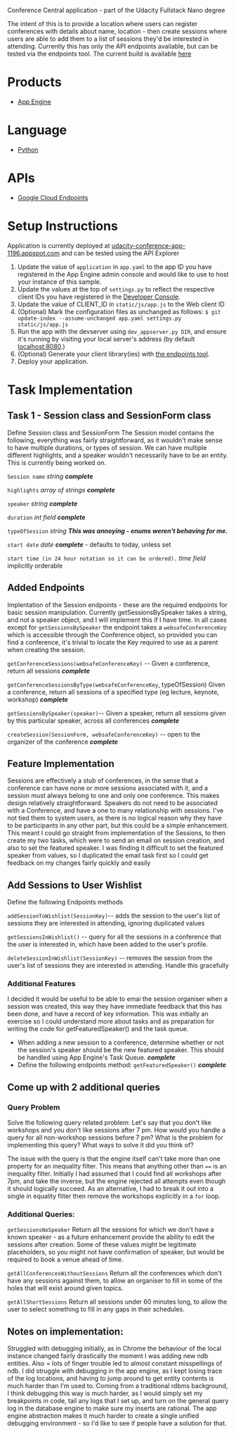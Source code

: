 Conference Central application - part of the Udacity Fullstack Nano degree

The intent of this is to provide a location where users can register conferences with details about name, location - then create sessions where users are able to add them to a list of sessions they'd be interested in attending. Currently this has only the API endpoints available, but can be tested via the endpoints tool.  The current build is available [here][8]

# Products
- [App Engine][1]

# Language
- [Python][2]

# APIs
- [Google Cloud Endpoints][3]

# Setup Instructions
Application is currently deployed at [udacity-conference-app-1196.appspot.com][4] and can be tested using the API Explorer
1. Update the value of `application` in `app.yaml` to the app ID you have registered in the App Engine admin console and would like to use to host your instance of this sample.
2. Update the values at the top of `settings.py` to reflect the respective client IDs you have registered in the [Developer Console][5].
3. Update the value of CLIENT_ID in `static/js/app.js` to the Web client ID
4. (Optional) Mark the configuration files as unchanged as follows: `$ git update-index --assume-unchanged app.yaml settings.py static/js/app.js`
5. Run the app with the devserver using `dev_appserver.py DIR`, and ensure it's running by visiting your local server's address (by default [localhost:8080][6].)
6. (Optional) Generate your client library(ies) with [the endpoints tool][7].
7. Deploy your application.

# Task Implementation
## Task 1 - Session class and SessionForm class
Define Session class and SessionForm The Session model contains the following, everything was fairly straightforward, as it wouldn't make sense to have multiple durations, or types of session.   We can have multiple different highlights, and a speaker wouldn't necessarily have to be an entity.  This is currently being worked on.

   `Session name`  _string_ **_complete_**

   `highlights` _array of strings_ **_complete_**

   `speaker` _string_ **_complete_**

   `duration` _int field_ **_complete_**

   `typeOfSession` _string_ _**This was annoying - enums weren't behaving for me.**_

   `start date` _date_ **_complete_** - defaults to today, unless set

   `start time (in 24 hour notation so it can be ordered).` _time field_ implicitly orderable

## Added Endpoints
Implentation of the Session endpoints - these are the required endpoints for basic session manipulation.  Currently getSessionsBySpeaker takes a string, and not a speaker object, and I will implement this if I have time.  In all cases except for `getSessionsBySpeaker` the endpoint takes a `websafeConferenceKey` which is accessible through the Conference object, so provided you can find a conference, it's trivial to locate the Key required to use as a parent when creating the session.

  `getConferenceSessions(websafeConferenceKey)` -- Given a conference, return all sessions **_complete_**

  `getConferenceSessionsByType(websafeConferenceKey`, typeOfSession) Given a conference, return all sessions of a specified type (eg lecture, keynote, workshop) **_complete_**

  `getSessionsBySpeaker(speaker)`-- Given a speaker, return all sessions given by this particular speaker, across all conferences **_complete_**

  `createSession(SessionForm, websafeConferenceKey)` -- open to the organizer of the conference **_complete_**

## Feature Implementation
Sessions are effectively a stub of conferences, in the sense that a conference can have none or more sessions associated with it, and a session must always belong to one and only one conference. This makes design relatively straightforward. Speakers do not need to be associated with a Conference, and have a one to many relationship with sessions. I've not tied them to system users, as there is no logical reason why they have to be participants in any other part, but this could be a simple enhancement. This meant I could go straight from implementation of the Sessions, to then create my two tasks, which were to send an email on session creation, and also to set the featured speaker.  I was finding it difficult to set the featured speaker from values, so I duplicated the email task first so I could get feedback on my changes fairly quickly and easily

## Add Sessions to User Wishlist
Define the following Endpoints methods

`addSessionToWishlist(SessionKey)`-- adds the session to the user's list of sessions they are interested in attending, ignoring duplicated values

`getSessionsInWishlist()` -- query for all the sessions in a conference that the user is interested in, which have been added to the user's profile.

`deleteSessionInWishlist(SessionKey)` -- removes the session from the user's list of sessions they are interested in attending.  Handle this gracefully

### Additional Features
I decided it would be useful to be able to emai the session organiser when a session was created, this way they have immediate feedback that this has been done, and have a record of key information. This was initially an exercise so I could understand more about tasks and as preparation for writing the code for getFeaturedSpeaker() and the task queue.
- When adding a new session to a conference, determine whether or not the session's speaker should be the new featured speaker. This should be handled using App Engine's Task Queue. **_complete_**
- Define the following endpoints method: `getFeaturedSpeaker()` **_complete_**

## Come up with 2 additional queries
### Query Problem
Solve the following query related problem: Let's say that you don't like workshops and you don't like sessions after 7 pm. How would you handle a query for all non-workshop sessions before 7 pm? What is the problem for implementing this query? What ways to solve it did you think of?

The issue with the query is that the engine itself can't take more than one property for an inequality filter.  This means that anything other than `==` is an inequality filter.  Initially I had assumed that I could find all workshops after 7pm, and take the inverse, but the engine rejected all attempts even though it should logically succeed. As an alternative, I had to break it out into a single in equality filter then remove the workshops explicitly in a `for` loop.

### Additional Queries:
`getSessionsNoSpeaker` Return all the sessions for which we don't have a known speaker - as a future enhancement provide the ability to edit the sessions after creation. Some of these values might be legitimate placeholders, so you might not have confirmation of speaker, but would be required to book a venue ahead of time.

`getAllConferencesWithoutSessions` Return all the conferences which don't have any sessions against them, to allow an organiser to fill in some of the holes that will exist around given topics.

`getAllShortSessions` Return all sessions under 60 minutes long, to allow the user to select something to fill in any gaps in their schedules.

## Notes on implementation:
Struggled with debugging initially, as in Chrome the behaviour of the local instance changed fairly drastically the moment I was adding new ndb entities. Also = lots of finger trouble led to almost constant misspellings of ndb. I did struggle with debugging in the app engine, as I kept losing trace of the log locations, and having to jump around to get entity contents is much harder than I'm used to.  Coming from a traditional rdbms background, I think debugging this way is much harder, as I would simply set my breakpoints in code, tail any logs that I set up, and turn on the general query log in the database engine to make sure my inserts are rational.  The app engine abstraction makes it much harder to create a single unified debugging environment - so I'd like to see if people have a solution for that.

[1]: https://developers.google.com/appengine
[2]: http://python.org
[3]: https://developers.google.com/appengine/docs/python/endpoints/
[4]: http://udacity-conference-app-1196.appspot.com
[5]: https://console.developers.google.com/
[6]: https://localhost:8080/
[7]: https://developers.google.com/appengine/docs/python/endpoints/endpoints_tool
[8]: https://udacity-conference-app-1196.appspot.com/_ah/api/explorer
